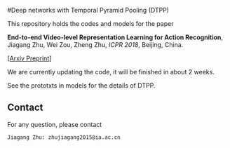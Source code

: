 #Deep networks with Temporal Pyramid Pooling (DTPP)

This repository holds the codes and models for the paper
 
> 
**End-to-end Video-level Representation Learning for Action Recognition**,
Jiagang Zhu, Wei Zou, Zheng Zhu,
*ICPR 2018*, Beijing, China.
>
[[Arxiv Preprint](https://arxiv.org/abs/1711.04161)]

We are currently updating the code, it will be finished in about 2 weeks.

See the prototxts in models for the details of DTPP.

## Contact
For any question, please contact
```
Jiagang Zhu: zhujiagang2015@ia.ac.cn
```
